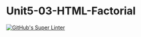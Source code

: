 # Unit5-03-HTML-Factorial
[![GitHub's Super Linter](https://github.com/ICS20-Programming-BenT/Unit5-03-HTML-Factorial/workflows/GitHub's%20Super%20Linter/badge.svg)](https://github.com/ICS20-Programming-BenT/Unit5-03-HTML-Factorial/actions)